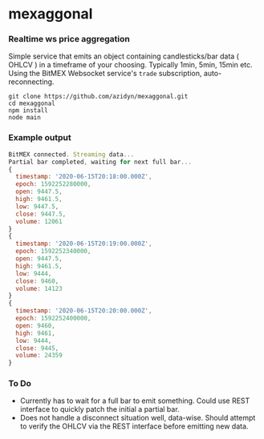 # mexaggonal

### Realtime ws price aggregation 

Simple service that emits an object containing candlesticks/bar data ( OHLCV ) in a timeframe of your choosing. Typically 1min, 5min, 15min etc.
Using the BitMEX Websocket service's `trade` subscription, auto-reconnecting.

```
git clone https://github.com/azidyn/mexaggonal.git
cd mexaggonal
npm install
node main
```


### Example output
```js
BitMEX connected. Streaming data...
Partial bar completed, waiting for next full bar...
{
  timestamp: '2020-06-15T20:18:00.000Z',
  epoch: 1592252280000,
  open: 9447.5,
  high: 9461.5,
  low: 9447.5,
  close: 9447.5,
  volume: 12061
}
{
  timestamp: '2020-06-15T20:19:00.000Z',
  epoch: 1592252340000,
  open: 9447.5,
  high: 9461.5,
  low: 9444,
  close: 9460,
  volume: 14123
}
{
  timestamp: '2020-06-15T20:20:00.000Z',
  epoch: 1592252400000,
  open: 9460,
  high: 9461,
  low: 9444,
  close: 9445,
  volume: 24359
}

```


### To Do 

- Currently has to wait for a full bar to emit something. Could use REST interface to quickly patch the initial a partial bar. 
- Does not handle a disconnect situation well, data-wise. Should attempt to verify the OHLCV via the REST interface before emitting new data.

